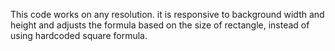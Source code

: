 This code works on any resolution. it is responsive to background width and height and adjusts the formula based on the size of rectangle, instead of using hardcoded square formula.

